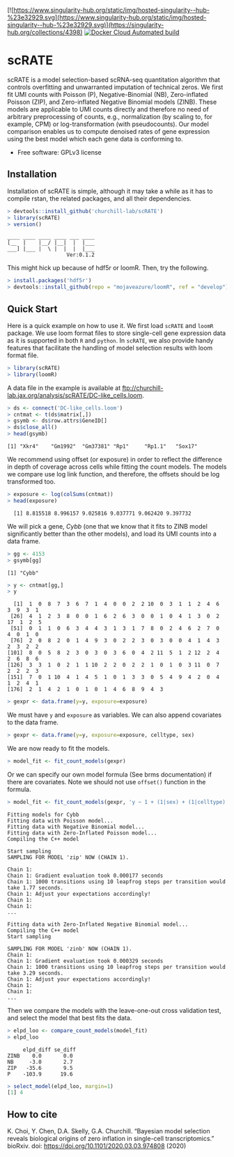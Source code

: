 [![https://www.singularity-hub.org/static/img/hosted-singularity--hub-%23e32929.svg](https://www.singularity-hub.org/static/img/hosted-singularity--hub-%23e32929.svg)](https://singularity-hub.org/collections/4398)
[![Docker Cloud Automated build](https://img.shields.io/docker/cloud/automated/kbchoi/scrate)](https://hub.docker.com/r/kbchoi/scrate)

# scRATE

scRATE is a model selection-based scRNA-seq quantitation algorithm that controls overfitting and unwarranted imputation of technical zeros. We first fit UMI counts with Poisson (P), Negative-Binomial (NB), Zero-inflated Poisson (ZIP), and Zero-inflated Negative Binomial models (ZINB). These models are applicable to UMI counts directly and therefore no need of arbitrary preprocessing of counts, e.g., normalization (by scaling to, for example, CPM) or log-transformation (with pseudocounts). Our model comparison enables us to compute denoised rates of gene expression using the best model which each gene data is conforming to.


* Free software: GPLv3 license


## Installation

Installation of scRATE is simple, although it may take a while as it has to compile rstan, the related packages, and all their dependencies.

```r
> devtools::install_github('churchill-lab/scRATE')
> library(scRATE)
> version()
```
```
____ ____ ____ ____ ___ ____
[__  |    |__/ |__|  |  |___
___] |___ |  \ |  |  |  |___
                   Ver:0.1.2
```

This might hick up because of hdf5r or loomR. Then, try the following.
```r
> install.packages('hdf5r')
> devtools::install_github(repo = "mojaveazure/loomR", ref = "develop")
```

## Quick Start

Here is a quick example on how to use it. We first load `scRATE` and `loomR` package. We use loom format files to store single-cell gene expression data as it is supported in both `R` and `python`. In `scRATE`, we also provide handy features that facilitate the handling of model selection results with loom format file.

```r
> library(scRATE)
> library(loomR)
```
A data file in the example is available at <ftp://churchill-lab.jax.org/analysis/scRATE/DC-like_cells.loom>.

```r
> ds <- connect('DC-like_cells.loom')
> cntmat <- t(ds$matrix[,])
> gsymb <- ds$row.attrs$GeneID[]
> ds$close_all()
> head(gsymb)
```
```
[1] "Xkr4"    "Gm1992"  "Gm37381" "Rp1"     "Rp1.1"   "Sox17"
```

We recommend using offset (or exposure) in order to reflect the difference in depth of coverage across cells while fitting the count models. The models we compare use log link function, and therefore, the offsets should be log transformed too.

```r
> exposure <- log(colSums(cntmat))
> head(exposure)
```
```
  [1] 8.815518 8.996157 9.025816 9.037771 9.062420 9.397732
```

We will pick a gene, *Cybb* (one that we know that it fits to ZINB model significantly better than the other models), and load its UMI counts into a data frame.

```r
> gg <- 4153
> gsymb[gg]
```
```
[1] "Cybb"
```
```r
> y <- cntmat[gg,]
> y
```
```
  [1]  1  0  8  7  3  6  7  1  4  0  0  2  2 10  0  3  1  1  2  4  6  3  9  3  1
 [26]  4  1  2  3  8  0  0  1  6  2  6  3  0  0  1  0  4  1  3  0  2 17  1  2  5
 [51]  0  1  1  0  6  3  4  4  3  1  3  1  7  8  0  2  4  6  2  7  0  4  0  1  0
 [76]  2  0  8  2  0  1  4  9  3  0  2  2  3  0  3  0  0  4  1  4  3  2  3  2  2
[101]  8  0  5  8  2  3  0  3  0  3  6  0  4  2 11  5  1  2 12  2  4  2  6  8  6
[126]  3  3  1  0  2  1  1 10  2  2  0  2  2  1  0  1  0  3 11  0  7  2  2  2  3
[151]  7  0  1 10  4  1  4  5  1  0  1  3  3  0  5  4  9  4  2  0  4  1  2  4  1
[176]  2  1  4  2  1  0  1  0  1  4  6  8  9  4  3
```
```r
> gexpr <- data.frame(y=y, exposure=exposure)
```
We must have `y` and `exposure` as variables. We can also append covariates to the data frame.
```r
> gexpr <- data.frame(y=y, exposure=exposure, celltype, sex)
```

We are now ready to fit the models.
```r
> model_fit <- fit_count_models(gexpr)
```
Or we can specify our own model formula (See brms documentation) if there are covariates. Note we should not use `offset()` function in the formula.
```r
> model_fit <- fit_count_models(gexpr, 'y ~ 1 + (1|sex) + (1|celltype)')
```
```
Fitting models for Cybb
Fitting data with Poisson model...
Fitting data with Negative Binomial model...
Fitting data with Zero-Inflated Poisson model...
Compiling the C++ model

Start sampling
SAMPLING FOR MODEL 'zip' NOW (CHAIN 1).

Chain 1:
Chain 1: Gradient evaluation took 0.000177 seconds
Chain 1: 1000 transitions using 10 leapfrog steps per transition would take 1.77 seconds.
Chain 1: Adjust your expectations accordingly!
Chain 1:
Chain 1:
...

Fitting data with Zero-Inflated Negative Binomial model...
Compiling the C++ model
Start sampling

SAMPLING FOR MODEL 'zinb' NOW (CHAIN 1).
Chain 1:
Chain 1: Gradient evaluation took 0.000329 seconds
Chain 1: 1000 transitions using 10 leapfrog steps per transition would take 3.29 seconds.
Chain 1: Adjust your expectations accordingly!
Chain 1:
Chain 1:
...
```

Then we compare the models with the leave-one-out cross validation test, and select the model that best fits the data.

```r
> elpd_loo <- compare_count_models(model_fit)
> elpd_loo
```
```
     elpd_diff se_diff
ZINB    0.0       0.0
NB     -3.0       2.7
ZIP   -35.6       9.5
P    -103.9      19.6
```
```r
> select_model(elpd_loo, margin=1)
[1] 4
```

## How to cite

K. Choi, Y. Chen, D.A. Skelly, G.A. Churchill. “Bayesian model selection reveals biological origins of zero inflation in single-cell transcriptomics.” bioRxiv. doi: <https://doi.org/10.1101/2020.03.03.974808> (2020)
